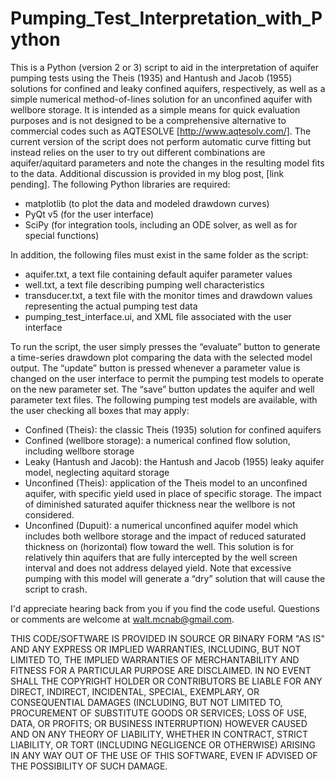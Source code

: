 # Pumping_Test_Interpretation_with_Python

This is a Python (version 2 or 3) script to aid in the interpretation of aquifer pumping tests using the Theis (1935) and Hantush and Jacob (1955) solutions for confined and leaky confined aquifers, respectively, as well as a simple numerical method-of-lines solution for an unconfined aquifer with wellbore storage. It is intended as a simple means for quick evaluation purposes and is not designed to be a comprehensive alternative to commercial codes such as AQTESOLVE [http://www.aqtesolv.com/]. The current version of the script does not perform automatic curve fitting but instead relies on the user to try out different combinations are aquifer/aquitard parameters and note the changes in the resulting model fits to the data. Additional discussion is provided in my blog post, [link pending].
The following Python libraries are required:
* matplotlib (to plot the data and modeled drawdown curves)
* PyQt v5 (for the user interface)
* SciPy (for integration tools, including an ODE solver, as well as for special functions)

In addition, the following files must exist in the same folder as the script:
* aquifer.txt, a text file containing default aquifer parameter values
* well.txt, a text file describing pumping well characteristics
* transducer.txt, a text file with the monitor times and drawdown values representing the actual pumping test data
* pumping_test_interface.ui, and XML file associated with the user interface

To run the script, the user simply presses the “evaluate” button to generate a time-series drawdown plot comparing the data with the selected model output. The “update” button is pressed whenever a parameter value is changed on the user interface to permit the pumping test models to operate on the new parameter set. The “save” button updates the aquifer and well parameter text files. The following pumping test models are available, with the user checking all boxes that may apply:
* Confined (Theis): the classic Theis (1935) solution for confined aquifers
* Confined (wellbore storage): a numerical confined flow solution, including wellbore storage
* Leaky (Hantush and Jacob): the Hantush and Jacob (1955) leaky aquifer model, neglecting aquitard storage
* Unconfined (Theis): application of the Theis model to an unconfined aquifer, with specific yield used in place of specific storage. The impact of diminished saturated aquifer thickness near the wellbore is not considered.
* Unconfined (Dupuit): a numerical unconfined aquifer model which includes both wellbore storage and the impact of reduced saturated thickness on (horizontal) flow toward the well. This solution is for relatively thin aquifers that are fully intercepted by the well screen interval and does not address delayed yield. Note that excessive pumping with this model will generate a “dry” solution that will cause the script to crash. 

I'd appreciate hearing back from you if you find the code useful. Questions or comments are welcome at walt.mcnab@gmail.com.

THIS CODE/SOFTWARE IS PROVIDED IN SOURCE OR BINARY FORM "AS IS" AND ANY EXPRESS OR IMPLIED WARRANTIES, INCLUDING, BUT NOT LIMITED TO, THE IMPLIED WARRANTIES OF MERCHANTABILITY AND FITNESS FOR A PARTICULAR PURPOSE ARE DISCLAIMED. IN NO EVENT SHALL THE COPYRIGHT HOLDER OR CONTRIBUTORS BE LIABLE FOR ANY DIRECT, INDIRECT, INCIDENTAL, SPECIAL, EXEMPLARY, OR CONSEQUENTIAL DAMAGES (INCLUDING, BUT NOT LIMITED TO, PROCUREMENT OF SUBSTITUTE GOODS OR SERVICES; LOSS OF USE, DATA, OR PROFITS; OR BUSINESS INTERRUPTION) HOWEVER CAUSED AND ON ANY THEORY OF LIABILITY, WHETHER IN CONTRACT, STRICT LIABILITY, OR TORT (INCLUDING NEGLIGENCE OR OTHERWISE) ARISING IN ANY WAY OUT OF THE USE OF THIS SOFTWARE, EVEN IF ADVISED OF THE POSSIBILITY OF SUCH DAMAGE.

